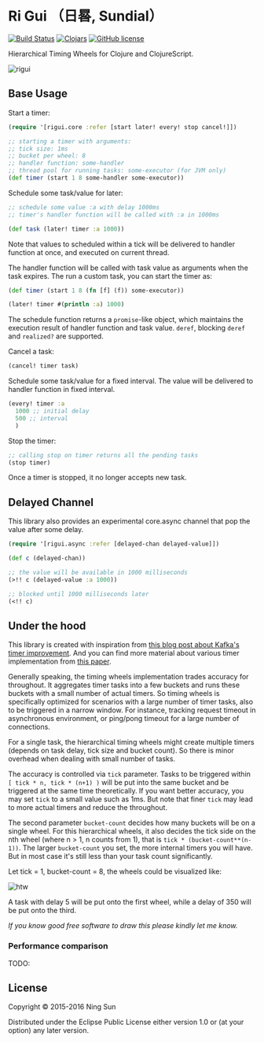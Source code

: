 # Ri Gui （日晷, Sundial）

[![Build
Status](https://travis-ci.org/sunng87/rigui.png?branch=master)](https://travis-ci.org/sunng87/rigui)
[![Clojars](https://img.shields.io/clojars/v/rigui.svg)](https://clojars.org/rigui)
[![GitHub license](https://img.shields.io/github/license/sunng87/rigui.svg)](https://github.com/sunng87/rigui/blob/master/LICENSE)

Hierarchical Timing Wheels for Clojure and ClojureScript.

![rigui](https://upload.wikimedia.org/wikipedia/commons/thumb/3/35/Beijing_sundial.jpg/318px-Beijing_sundial.jpg)

## Base Usage

Start a timer:

```clojure
(require '[rigui.core :refer [start later! every! stop cancel!]])

;; starting a timer with arguments:
;; tick size: 1ms
;; bucket per wheel: 8
;; handler function: some-handler
;; thread pool for running tasks: some-executor (for JVM only)
(def timer (start 1 8 some-handler some-executor))
```

Schedule some task/value for later:

```clojure
;; schedule some value :a with delay 1000ms
;; timer's handler function will be called with :a in 1000ms

(def task (later! timer :a 1000))
```

Note that values to scheduled within a tick will be delivered to
handler function at once, and executed on current thread.

The handler function will be called with task value as arguments when
the task expires. The run a custom task, you can start the timer as:

```clojure
(def timer (start 1 8 (fn [f] (f)) some-executor))

(later! timer #(println :a) 1000)
```

The schedule function returns a `promise`-like object, which maintains
the execution result of handler function and task value. `deref`,
blocking `deref` and `realized?` are supported.

Cancel a task:

```clojure
(cancel! timer task)
```

Schedule some task/value for a fixed interval. The value will be
delivered to handler function in fixed interval.

```clojure
(every! timer :a
  1000 ;; initial delay
  500 ;; interval
  )
```

Stop the timer:

```clojure
;; calling stop on timer returns all the pending tasks
(stop timer)
```

Once a timer is stopped, it no longer accepts new task.

## Delayed Channel

This library also provides an experimental core.async channel that pop
the value after some delay.

```clojure
(require '[rigui.async :refer [delayed-chan delayed-value]])

(def c (delayed-chan))

;; the value will be available in 1000 milliseconds
(>!! c (delayed-value :a 1000))

;; blocked until 1000 milliseconds later
(<!! c)
```

## Under the hood

This library is created with inspiration from
[this blog post about Kafka's timer
improvement](http://www.confluent.io/blog/apache-kafka-purgatory-hierarchical-timing-wheels). And
you can find more material about various timer implementation from
[this
paper](http://blog.acolyer.org/2015/11/23/hashed-and-hierarchical-timing-wheels/).

Generally speaking, the timing wheels implementation trades accuracy
for throughout. It aggregates timer tasks into a few buckets and runs
these buckets with a small number of actual timers. So timing wheels
is specifically optimized for scenarios with a large number of timer
tasks, also to be triggered in a narrow window. For instance, tracking
request timeout in asynchronous environment, or ping/pong timeout for
a large number of connections.

For a single task, the hierarchical timing wheels might create
multiple timers (depends on task delay, tick size and bucket
count). So there is minor overhead when dealing with small number of
tasks.

The accuracy is controlled via `tick` parameter. Tasks to be triggered
within `[ tick * n, tick * (n+1) )` will be put into the same bucket
and be triggered at the same time theoretically. If you want better
accuracy, you may set `tick` to a small value such as 1ms. But note
that finer `tick` may lead to more actual timers and reduce the
throughout.

The second parameter `bucket-count` decides how many buckets will be
on a single wheel. For this hierarchical wheels, it also decides the
tick side on the nth wheel (where n > 1, n counts from 1), that is
`tick * (bucket-count**(n-1))`. The larger `bucket-count` you set, the
more internal timers you will have. But in most case it's still less
than your task count significantly.

Let tick = 1, bucket-count = 8, the wheels could be visualized like:

![htw](https://cloud.githubusercontent.com/assets/221942/13547327/64599128-e309-11e5-8a7f-4ffbb2b8b9e9.png)

A task with delay 5 will be put onto the first wheel, while a delay of
350 will be put onto the third.

*If you know good free software to draw this please kindly let me
 know.*

### Performance comparison

TODO:

## License

Copyright © 2015-2016 Ning Sun

Distributed under the Eclipse Public License either version 1.0 or (at
your option) any later version.
